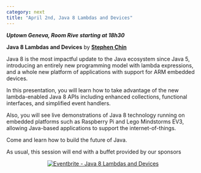 ```yaml
---
category: next
title: "April 2nd, Java 8 Lambdas and Devices"
---
```


***Uptown Geneva, Room Rive starting at 18h30***

**Java 8 Lambdas and Devices** by **[Stephen Chin](/jug/speakers.html?key=stephen_chin)**

Java 8 is the most impactful update to the Java ecosystem since Java 5, introducing an entirely new programming model with lambda expressions, and a whole new platform of applications with support for ARM embedded devices.

In this presentation, you will learn how to take advantage of the new lambda-enabled Java 8 APIs including enhanced collections, functional interfaces, and simplified event handlers.  

Also, you will see live demonstrations of Java 8 technology running on embedded platforms such as Raspberry Pi and Lego Mindstorms EV3, allowing Java-based applications to support the internet-of-things.  

Come and learn how to build the future of Java.

As usual, this session will end with a buffet provided by our sponsors

<center><a href="https://www.eventbrite.fr/e/java-8-lambdas-and-devices-registration-10876171923?ref=ebtn" target="_blank"><img src="https://www.eventbrite.fr/custombutton?eid=10876171923" alt="Eventbrite - Java 8 Lambdas and Devices" /></a></center>